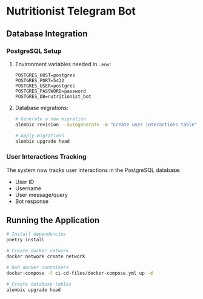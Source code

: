 # Nutritionist Telegram Bot

## Database Integration

### PostgreSQL Setup

1. Environment variables needed in `.env`:
   ```
   POSTGRES_HOST=postgres
   POSTGRES_PORT=5432
   POSTGRES_USER=postgres
   POSTGRES_PASSWORD=password
   POSTGRES_DB=nutritionist_bot
   ```

2. Database migrations:
   ```bash
   # Generate a new migration
   alembic revision --autogenerate -m "Create user interactions table"
   
   # Apply migrations
   alembic upgrade head
   ```

### User Interactions Tracking

The system now tracks user interactions in the PostgreSQL database:
- User ID
- Username 
- User message/query
- Bot response

## Running the Application

```bash
# Install dependencies
poetry install

# Create docker network
docker network create network

# Run docker containers
docker-compose -f ci-cd-files/docker-compose.yml up -d

# Create database tables
alembic upgrade head
```
